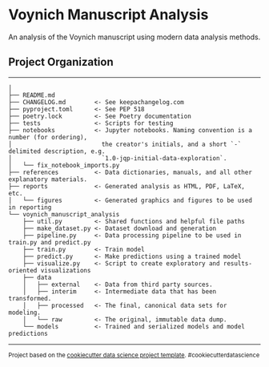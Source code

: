 # Voynich Manuscript Analysis

An analysis of the Voynich manuscript using modern data analysis methods.

## Project Organization
------------

    │
    ├── README.md           
    ├── CHANGELOG.md        <- See keepachangelog.com
    ├── pyproject.toml      <- See PEP 518
    ├── poetry.lock         <- See Poetry documentation
    ├── tests               <- Scripts for testing
    ├── notebooks           <- Jupyter notebooks. Naming convention is a number (for ordering),
    │                         the creator's initials, and a short `-` delimited description, e.g.
    │                         `1.0-jqp-initial-data-exploration`.
    │   └── fix_notebook_imports.py
    ├── references          <- Data dictionaries, manuals, and all other explanatory materials.
    ├── reports             <- Generated analysis as HTML, PDF, LaTeX, etc.
    │   └── figures         <- Generated graphics and figures to be used in reporting
    └── voynich_manuscript_analysis
        ├── util.py         <- Shared functions and helpful file paths
        ├── make_dataset.py <- Dataset download and generation
        ├── pipeline.py     <- Data processing pipeline to be used in train.py and predict.py
        ├── train.py        <- Train model
        ├── predict.py      <- Make predictions using a trained model
        ├── visualize.py    <- Script to create exploratory and results-oriented visualizations
        ├── data
        │   ├── external    <- Data from third party sources.
        │   ├── interim     <- Intermediate data that has been transformed.
        │   ├── processed   <- The final, canonical data sets for modeling.
        │   └── raw         <- The original, immutable data dump.
        └── models          <- Trained and serialized models and model predictions
     


--------

<p><small>Project based on the <a target="_blank" href="https://drivendata.github.io/cookiecutter-data-science/">cookiecutter data science project template</a>. #cookiecutterdatascience</small></p>
